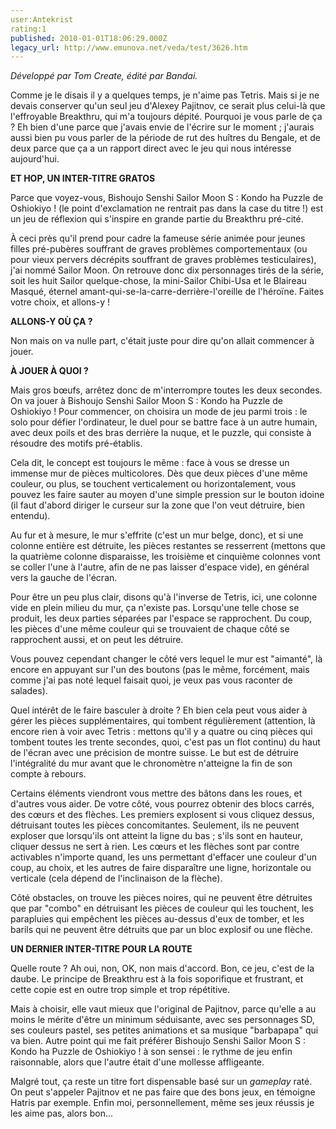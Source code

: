 ```yaml
---
user:Antekrist
rating:1
published: 2010-01-01T18:06:29.000Z
legacy_url: http://www.emunova.net/veda/test/3626.htm
---
```

_Développé par Tom Create, édité par Bandai._  

  

Comme je le disais il y a quelques temps, je n'aime pas Tetris. Mais si je ne devais conserver qu'un seul jeu d'Alexey Pajitnov, ce serait plus celui-là que l'effroyable Breakthru, qui m'a toujours dépité. Pourquoi je vous parle de ça ? Eh bien d'une parce que j'avais envie de l'écrire sur le moment ; j'aurais aussi bien pu vous parler de la période de rut des huîtres du Bengale, et de deux parce que ça a un rapport direct avec le jeu qui nous intéresse aujourd'hui.  

  

**ET HOP, UN INTER-TITRE GRATOS**  

Parce que voyez-vous, Bishoujo Senshi Sailor Moon S : Kondo ha Puzzle de Oshiokiyo ! (le point d'exclamation ne rentrait pas dans la case du titre !) est un jeu de réflexion qui s'inspire en grande partie du Breakthru pré-cité.  

À ceci près qu'il prend pour cadre la fameuse série animée pour jeunes filles pré-pubères souffrant de graves problèmes comportementaux (ou pour vieux pervers décrépits souffrant de graves problèmes testiculaires), j'ai nommé Sailor Moon. On retrouve donc dix personnages tirés de la série, soit les huit Sailor quelque-chose, la mini-Sailor Chibi-Usa et le Blaireau Masqué, éternel amant-qui-se-la-carre-derrière-l'oreille de l'héroïne. Faites votre choix, et allons-y !  

  

**ALLONS-Y OÙ ÇA ?**  

Non mais on va nulle part, c'était juste pour dire qu'on allait commencer à jouer.  

  

**À JOUER À QUOI ?**  

Mais gros bœufs, arrêtez donc de m'interrompre toutes les deux secondes. On va jouer à Bishoujo Senshi Sailor Moon S : Kondo ha Puzzle de Oshiokiyo ! Pour commencer, on choisira un mode de jeu parmi trois : le solo pour défier l'ordinateur, le duel pour se battre face à un autre humain, avec deux poils et des bras derrière la nuque, et le puzzle, qui consiste à résoudre des motifs pré-établis.  

Cela dit, le concept est toujours le même : face à vous se dresse un immense mur de pièces multicolores. Dès que deux pièces d'une même couleur, ou plus, se touchent verticalement ou horizontalement, vous pouvez les faire sauter au moyen d'une simple pression sur le bouton idoine (il faut d'abord diriger le curseur sur la zone que l'on veut détruire, bien entendu).  

Au fur et à mesure, le mur s'effrite (c'est un mur belge, donc), et si une colonne entière est détruite, les pièces restantes se resserrent (mettons que la quatrième colonne disparaisse, les troisième et cinquième colonnes vont se coller l'une à l'autre, afin de ne pas laisser d'espace vide), en général vers la gauche de l'écran.   

Pour être un peu plus clair, disons qu'à l'inverse de Tetris, ici, une colonne vide en plein milieu du mur, ça n'existe pas. Lorsqu'une telle chose se produit, les deux parties séparées par l'espace se rapprochent. Du coup, les pièces d'une même couleur qui se trouvaient de chaque côté se rapprochent aussi, et on peut les détruire.  

Vous pouvez cependant changer le côté vers lequel le mur est "aimanté", là encore en appuyant sur l'un des boutons (pas le même, forcément, mais comme j'ai pas noté lequel faisait quoi, je veux pas vous raconter de salades).  

Quel intérêt de le faire basculer à droite ? Eh bien cela peut vous aider à gérer les pièces supplémentaires, qui tombent régulièrement (attention, là encore rien à voir avec Tetris : mettons qu'il y a quatre ou cinq pièces qui tombent toutes les trente secondes, quoi, c'est pas un flot continu) du haut de l'écran avec une précision de montre suisse. Le but est de détruire l'intégralité du mur avant que le chronomètre n'atteigne la fin de son compte à rebours.  

Certains éléments viendront vous mettre des bâtons dans les roues, et d'autres vous aider. De votre côté, vous pourrez obtenir des blocs carrés, des cœurs et des flèches. Les premiers explosent si vous cliquez dessus, détruisant toutes les pièces concomitantes. Seulement, ils ne peuvent exploser que lorsqu'ils ont atteint la ligne du bas ; s'ils sont en hauteur, cliquer dessus ne sert à rien. Les cœurs et les flèches sont par contre activables n'importe quand, les uns permettant d'effacer une couleur d'un coup, au choix, et les autres de faire disparaître une ligne, horizontale ou verticale (cela dépend de l'inclinaison de la flèche).  

Côté obstacles, on trouve les pièces noires, qui ne peuvent être détruites que par "combo" en détruisant les pièces de couleur qui les touchent, les parapluies qui empêchent les pièces au-dessus d'eux de tomber, et les barils qui ne peuvent être détruits que par un bloc explosif ou une flèche.  

  

**UN DERNIER INTER-TITRE POUR LA ROUTE**  

Quelle route ? Ah oui, non, OK, non mais d'accord. Bon, ce jeu, c'est de la daube. Le principe de Breakthru est à la fois soporifique et frustrant, et cette copie est en outre trop simple et trop répétitive.  

Mais à choisir, elle vaut mieux que l'original de Pajitnov, parce qu'elle a au moins le mérite d'être un minimum séduisante, avec ses personnages SD, ses couleurs pastel, ses petites animations et sa musique "barbapapa" qui va bien. Autre point qui me fait préférer Bishoujo Senshi Sailor Moon S : Kondo ha Puzzle de Oshiokiyo ! à son sensei : le rythme de jeu enfin raisonnable, alors que l'autre était d'une mollesse affligeante.  

Malgré tout, ça reste un titre fort dispensable basé sur un _gameplay_ raté. On peut s'appeler Pajitnov et ne pas faire que des bons jeux, en témoigne Hatris par exemple. Enfin moi, personnellement, même ses jeux réussis je les aime pas, alors bon...